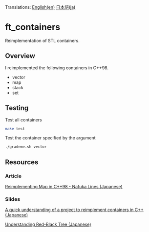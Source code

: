 Translations: [English(en)](README.md) [日本語(ja)](README.ja.md)

# ft_containers

Reimplementation of STL containers.

## Overview

I reimplemented the following containers in C++98.

- vector
- map
- stack
- set

## Testing

Test all containers

```bash
make test
```

Test the container specified by the argument

```bash
./grademe.sh vector
```

## Resources

### Article

[Reimplementing Map in C++98 - Nafuka Lines (Japanese)](https://nafuka.hatenablog.com/entry/2021/10/21/184200)

### Slides

[A quick understanding of a project to reimplement containers in C++ (Japanese)](https://docs.google.com/presentation/d/1b4_5MOJX08KrhdTfR0OBiNDP65t1LMOaUMkvlIa5MoM/edit?usp=sharing)

[Understanding Red-Black Tree (Japanese)](https://docs.google.com/presentation/d/13Y7M6NHCThxOgf-UfPdgkKOF46Oh8am_GS06ewXxBc4/edit?usp=sharing)
